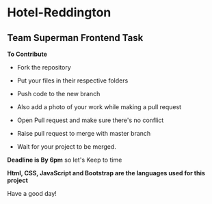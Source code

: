 # Hotel-Reddington

**Team Superman Frontend Task**
--
**To Contribute**
* Fork the repository 

* Put your files in their respective folders

* Push code to the new branch

* Also add a photo of your work while making a pull request

* Open Pull request and make sure there's no conflict

* Raise pull request to merge with master branch

* Wait for your project to be merged.

**Deadline is By 6pm** so let's Keep to time

**Html, CSS, JavaScript and Bootstrap are the languages used for this project**

Have a good day!



